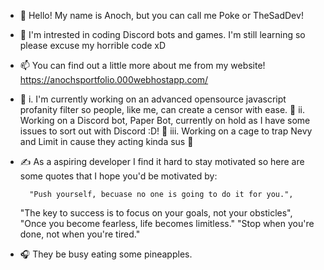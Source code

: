 - 👋 Hello! My name is Anoch, but you can call me Poke or TheSadDev!

- 👀 I'm intrested in coding Discord bots and games. I'm still learning so please excuse my horrible code xD
- 📫 You can find out a little more about me from my website! https://anochsportfolio.000webhostapp.com/

- 🚧 i. I'm currently working on an advanced opensource javascript profanity filter so people, like me, can create a censor with ease. 📁
      ii. Working on a Discord bot, Paper Bot, currently on hold as I have some issues to sort out with Discord :D! 🤖
      iii. Working on a cage to trap Nevy and Limit in cause they acting kinda sus 🤔
      
- ✍ As a aspiring developer I find it hard to stay motivated so here are some quotes that I hope you'd be motivated by:

      	"Push yourself, becuase no one is going to do it for you.",
	"The key to success is to focus on your goals, not your obsticles",
	"Once you become fearless, life becomes limitless."
	"Stop when you're done, not when you're tired."
			
- 🎧 They be busy eating some pineapples.
